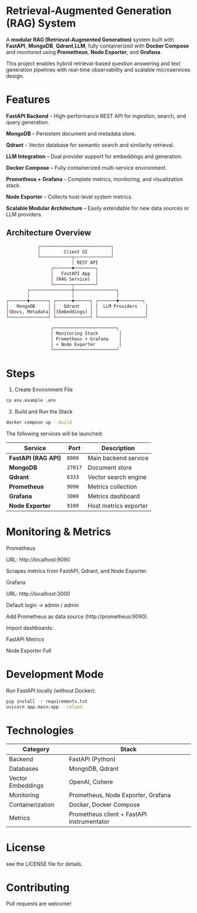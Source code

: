 # Retrieval-Augmented Generation (RAG) System

A **modular RAG (Retrieval-Augmented Generation)** system built with **FastAPI**, **MongoDB**, **Qdrant**,**LLM**, fully containerized with **Docker Compose** and monitored using **Prometheus**, **Node Exporter**, and **Grafana**.

This project enables hybrid retrieval-based question answering and text generation pipelines with real-time observability and scalable microservices design.


# Features

**FastAPI Backend** – High-performance REST API for ingestion, search, and query generation.
 
**MongoDB** – Persistent document and metadata store.
 
**Qdrant** – Vector database for semantic search and similarity retrieval.
 
**LLM Integration** – Dual provider support for embeddings and generation.

**Docker Compose** – Fully containerized multi-service environment.

**Prometheus + Grafana** – Complete metrics, monitoring, and visualization stack.
 
**Node Exporter** – Collects host-level system metrics.

**Scalable Modular Architecture** – Easily extendable for new data sources or LLM providers.


## Architecture Overview
```bash
            ┌───────────────────────────┐
            │         Client UI         │
            └────────────┬──────────────┘
                         │ REST API
                 ┌───────▼────────┐
                 │   FastAPI App  │
                 │ (RAG Service)  │
                 └───────┬────────┘
        ┌────────────────┼────────────────┐
        │                │                │
┌───────▼───────┐ ┌──────▼──────┐ ┌───────▼─────────┐
│   MongoDB     │ │   Qdrant    │ │  LLM Providers   │
│(Docs, Metadata│ │(Embeddings) │ │                  │
└───────────────┘ └─────────────┘ └──────────────────┘

                 ┌────────────────────────┐
                 │ Monitoring Stack        │
                 │ Prometheus + Grafana    │
                 │ + Node Exporter         │
                 └────────────────────────┘
```
# Steps
1. Create Environment File
```bash
cp env.example .env
```
2. Build and Run the Stack
```bash
docker compose up --build
```

The following services will be launched:

| Service               | Port    | Description           |
| --------------------- | ------- | --------------------- |
| **FastAPI (RAG API)** | `8000`  | Main backend service  |
| **MongoDB**           | `27017` | Document store        |
| **Qdrant**            | `6333`  | Vector search engine  |
| **Prometheus**        | `9090`  | Metrics collection    |
| **Grafana**           | `3000`  | Metrics dashboard     |
| **Node Exporter**     | `9100`  | Host metrics exporter |

# Monitoring & Metrics

Prometheus

URL: http://localhost:9090

Scrapes metrics from FastAPI, Qdrant, and Node Exporter.

Grafana

URL: http://localhost:3000

Default login → admin / admin

Add Prometheus as data source (http://prometheus:9090).

Import dashboards:

FastAPI Metrics

Node Exporter Full

# Development Mode

 Run FastAPI locally (without Docker):
 ```bash
pip install -r requirements.txt
uvicorn app.main:app --reload
```

# Technologies

| Category          | Stack                                      |
| ----------------- | ------------------------------------------ |
| Backend           | FastAPI (Python)                           |
| Databases         | MongoDB, Qdrant                            |
| Vector Embeddings | OpenAI, Cohere                             |
| Monitoring        | Prometheus, Node Exporter, Grafana         |
| Containerization  | Docker, Docker Compose                     |
| Metrics           | Prometheus client + FastAPI instrumentator |

# License
 see the LICENSE file for details.

# Contributing

Pull requests are welcome!
